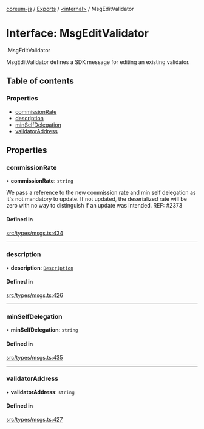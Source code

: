 [coreum-js](../README.md) / [Exports](../modules.md) / [<internal\>](../modules/internal_.md) / MsgEditValidator

# Interface: MsgEditValidator

[<internal>](../modules/internal_.md).MsgEditValidator

MsgEditValidator defines a SDK message for editing an existing validator.

## Table of contents

### Properties

- [commissionRate](internal_.MsgEditValidator.md#commissionrate)
- [description](internal_.MsgEditValidator.md#description)
- [minSelfDelegation](internal_.MsgEditValidator.md#minselfdelegation)
- [validatorAddress](internal_.MsgEditValidator.md#validatoraddress)

## Properties

### commissionRate

• **commissionRate**: `string`

We pass a reference to the new commission rate and min self delegation as
it's not mandatory to update. If not updated, the deserialized rate will be
zero with no way to distinguish if an update was intended.
REF: #2373

#### Defined in

[src/types/msgs.ts:434](https://github.com/PyramydLabs/coreum-js/blob/1b17c7f/src/types/msgs.ts#L434)

___

### description

• **description**: [`Description`](../modules/internal_.md#description)

#### Defined in

[src/types/msgs.ts:426](https://github.com/PyramydLabs/coreum-js/blob/1b17c7f/src/types/msgs.ts#L426)

___

### minSelfDelegation

• **minSelfDelegation**: `string`

#### Defined in

[src/types/msgs.ts:435](https://github.com/PyramydLabs/coreum-js/blob/1b17c7f/src/types/msgs.ts#L435)

___

### validatorAddress

• **validatorAddress**: `string`

#### Defined in

[src/types/msgs.ts:427](https://github.com/PyramydLabs/coreum-js/blob/1b17c7f/src/types/msgs.ts#L427)
